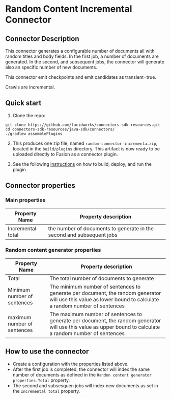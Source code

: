 # Random Content Incremental Connector

## Connector Description

This connector generates a configurable number of documents all with random titles and body fields.
In the first job, a number of documents are generated. In the second, and subsequent jobs, the connector will generate also an specific number of new documents.

This connector emit checkpoints and emit candidates as transient=true.

Crawls are incremental.

## Quick start

1. Clone the repo:
```
git clone https://github.com/lucidworks/connectors-sdk-resources.git
cd connectors-sdk-resources/java-sdk/connectors/
./gradlew assemblePlugins
```

2. This produces one zip file, named `random-connector-incrementa.zip`, located in the `build/plugins` directory.
This artifact is now ready to be uploaded directly to Fusion as a connector plugin.

3. See the following [instructions](../README.md) on how to build, deploy, and run the plugin

## Connector properties

### Main properties

|Property Name| Property description|
|---|---|
| Incremental total | the number of documents to generate in the second and subsequent jobs |

### Random content generator properties

|Property Name| Property description|
|---|---|
| Total | The total number of documents to generate |
| Minimum number of sentences | The minimum number of sentences to generate per document, the random generator will use this value as lower bound to calculate a random number of sentences|
| maximum number of sentences | The maximum number of sentences to generate per document, the random generator will use this value as upper bound to calculate a random number of sentences|


## How to use the connector

- Create a configuration with the properties listed above.
- After the first job is completed, the connector will index the same number of documents as defined in the `Randon content generator properties.Total` property.
- The second and subsesquen jobs will index new documents as set in the `Incremental total` property.